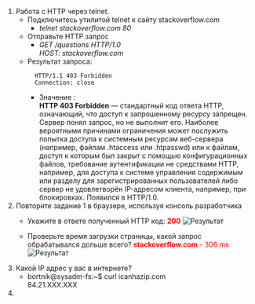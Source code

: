 1. Работа c HTTP через telnet.
    * Подключитесь утилитой telnet к сайту stackoverflow.com
        * *telnet stackoverflow.com 80*
    * Отправьте HTTP запрос
        * *GET /questions HTTP/1.0*  
          *HOST: stackoverflow.com*
    * Результат запроса:
      ``` 
        HTTP/1.1 403 Forbidden
        Connection: close
      ```
      * Значение :  
      **HTTP 403 Forbidden** — стандартный код ответа HTTP, означающий, что доступ к запрошенному ресурсу запрещен. Сервер понял запрос, но не выполнит его. Наиболее вероятными причинами ограничения может послужить попытка доступа к системным ресурсам веб-сервера (например, файлам .htaccess или .htpasswd) или к файлам, доступ к которым был закрыт с помощью конфигурационных файлов, требование аутентификации не средствами HTTP, например, для доступа к системе управления содержимым или разделу для зарегистрированных пользователей либо сервер не удовлетворён IP-адресом клиента, например, при блокировках. Появился в HTTP/1.0.
1. Повторите задание 1 в браузере, используя консоль разработчика
     * Укажите в ответе полученный HTTP код: <span style="color:red">**200**</span>
       ![Результат](https://gitlab.com/rainman1/devops-netology/raw/master/Home_Work_(3.6)/pics/header.jpg)

    * Проверьте время загрузки страницы, какой запрос обрабатывался дольше всего?<font color='red'> **stackoverflow.com** - 306 ms</font>
       ![Результат](https://gitlab.com/rainman1/devops-netology/raw/master/Home_Work_(3.6)/pics/process.jpg)
1. Какой IP адрес у вас в интернете?
    * bortnik@sysadm-fs:~$ curl icanhazip.com  
      84.21.XXX.XXX
1.     
       